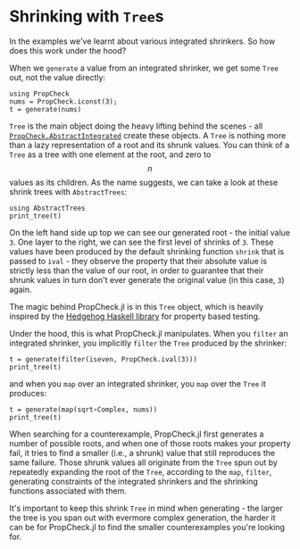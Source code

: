 # Shrinking with `Tree`s

In the examples we've learnt about various integrated shrinkers. So how does this work
under the hood?

When we `generate` a value from an integrated shrinker, we get some `Tree` out, not the value directly:

```@repl  generateTree
using PropCheck
nums = PropCheck.iconst(3);
t = generate(nums)
```

`Tree` is the main object doing the heavy lifting behind the scenes - all [`PropCheck.AbstractIntegrated`](@ref)
create these objects. A `Tree` is nothing more than a lazy representation of a root and its shrunk values.
You can think of a `Tree` as a tree with one element at the root, and zero to $$n$$ values as its children.
As the name suggests, we can take a look at these shrink trees with `AbstractTrees`:

```@repl generateTree
using AbstractTrees
print_tree(t)
```

On the left hand side up top we can see our generated root - the initial value `3`. One layer to the
right, we can see the first level of shrinks of `3`. These values have been produced by the default
shrinking function `shrink` that is passed to `ival` - they observe the property that their absolute
value is strictly less than the value of our root, in order to guarantee that their shrunk values
in turn don't ever generate the original value (in this case, `3`) again.

The magic behind PropCheck.jl is in this `Tree` object, which is heavily inspired by the [Hedgehog 
Haskell library](https://hedgehog.qa) for property based testing.

Under the hood, this is what PropCheck.jl manipulates. When you `filter` an integrated shrinker,
you implicitly `filter` the `Tree` produced by the shrinker:

```@repl generateTree
t = generate(filter(iseven, PropCheck.ival(3)))
print_tree(t)
```

and when you `map` over an integrated shrinker, you `map` over the `Tree` it produces:

```@repl generateTree
t = generate(map(sqrt∘Complex, nums))
print_tree(t)
```

When searching for a counterexample, PropCheck.jl first generates a number of possible roots, and when
one of those roots makes your property fail, it tries to find a smaller (i.e., a shrunk) value that still
reproduces the same failure. Those shrunk values all originate from the `Tree` spun out by repeatedly expanding
the root of the `Tree`, according to the `map`, `filter`, generating constraints of the integrated shrinkers
and the shrinking functions associated with them.

It's important to keep this shrink `Tree` in mind when generating - the larger the tree is you span out
with evermore complex generation, the harder it can be for PropCheck.jl to find the smaller counterexamples
you're looking for.
